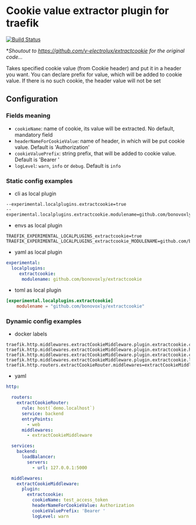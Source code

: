 # Cookie value extractor plugin for traefik

[![Build Status](https://github.com/bonovoxly/extractcookie/workflows/Main/badge.svg?branch=master)](https://github.com/bonovoxly/extractcookie/actions)

**Shoutout to <https://github.com/v-electrolux/extractcookie> for the original code...*


Takes specified cookie value (from Cookie header)
and put it in a header you want. You can declare prefix for value,
which will be added to cookie value.
If there is no such cookie, the header value will not be set 

## Configuration

### Fields meaning
- `cookieName`: name of cookie, its value will be extracted. 
   No default, mandatory field
- `headerNameForCookieValue`: name of header, in which will be put cookie value.
  Default is 'Authorization'
- `cookieValuePrefix`: string prefix, that will be added to cookie value.
  Default is 'Bearer '
- `logLevel`: `warn`, `info` or `debug`. Default is `info`

### Static config examples

- cli as local plugin
```
--experimental.localplugins.extractcookie=true
--experimental.localplugins.extractcookie.modulename=github.com/bonovoxly/extractcookie
```

- envs as local plugin
```
TRAEFIK_EXPERIMENTAL_LOCALPLUGINS_extractcookie=true
TRAEFIK_EXPERIMENTAL_LOCALPLUGINS_extractcookie_MODULENAME=github.com/bonovoxly/extractcookie
```

- yaml as local plugin
```yaml
experimental:
  localplugins:
     extractcookie:
      modulename: github.com/bonovoxly/extractcookie
```

- toml as local plugin
```toml
[experimental.localplugins.extractcookie]
    modulename = "github.com/bonovoxly/extractcookie"
```

### Dynamic config examples

- docker labels
```
traefik.http.middlewares.extractCookieMiddleware.plugin.extractcookie.cookieName=test_access_token
traefik.http.middlewares.extractCookieMiddleware.plugin.extractcookie.headerNameForCookieValue=Authorization
traefik.http.middlewares.extractCookieMiddleware.plugin.extractcookie.cookieValuePrefix=Bearer 
traefik.http.middlewares.extractCookieMiddleware.plugin.extractcookie.logLevel=warn
traefik.http.routers.extractCookieRouter.middlewares=extractCookieMiddleware
```

- yaml
```yml
http:

  routers:
    extractCookieRouter:
      rule: host(`demo.localhost`)
      service: backend
      entryPoints:
        - web
      middlewares:
        - extractCookieMiddleware

  services:
    backend:
      loadBalancer:
        servers:
          - url: 127.0.0.1:5000

  middlewares:
    extractCookieMiddleware:
      plugin:
        extractcookie:
          cookieName: test_access_token
          headerNameForCookieValue: Authorization
          cookieValuePrefix: 'Bearer '
          logLevel: warn
```
